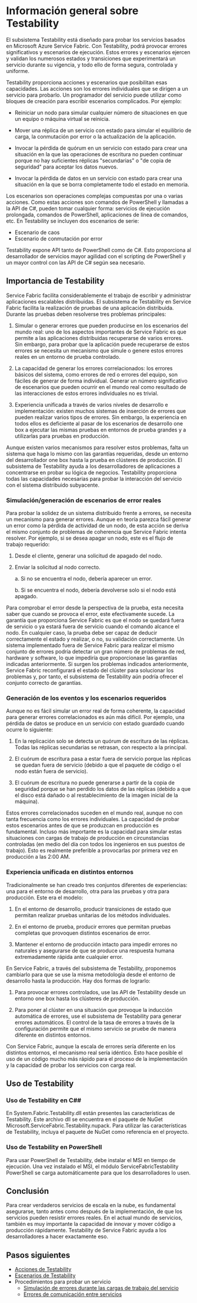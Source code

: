 <properties
   pageTitle="Información general sobre Testability | Microsoft Azure"
   description="Este artículo describe el subsistema de Testability en Service Fabric para inducir errores y ejecutar escenarios de prueba en los servicios."
   services="service-fabric"
   documentationCenter=".net"
   authors="rishirsinha"
   manager="timlt"
   editor=""/>

<tags
   ms.service="service-fabric"
   ms.devlang="dotnet"
   ms.topic="article"
   ms.tgt_pltfrm="NA"
   ms.workload="NA"
   ms.date="01/26/2016"
   ms.author="rsinha"/>

# Información general sobre Testability

El subsistema Testability está diseñado para probar los servicios basados en Microsoft Azure Service Fabric. Con Testability, podrá provocar errores significativos y escenarios de ejecución. Estos errores y escenarios ejercen y validan los numerosos estados y transiciones que experimentará un servicio durante su vigencia, y todo ello de forma segura, controlada y uniforme.

Testability proporciona acciones y escenarios que posibilitan esas capacidades. Las acciones son los errores individuales que se dirigen a un servicio para probarlo. Un programador del servicio puede utilizar como bloques de creación para escribir escenarios complicados. Por ejemplo:

  * Reiniciar un nodo para simular cualquier número de situaciones en que un equipo o máquina virtual se reinicia.

  * Mover una réplica de un servicio con estado para simular el equilibrio de carga, la conmutación por error o la actualización de la aplicación.

  * Invocar la pérdida de quórum en un servicio con estado para crear una situación en la que las operaciones de escritura no pueden continuar porque no hay suficientes réplicas "secundarias" o "de copia de seguridad" para aceptar los datos nuevos.

  * Invocar la pérdida de datos en un servicio con estado para crear una situación en la que se borra completamente todo el estado en memoria.

Los escenarios son operaciones complejas compuestas por una o varias acciones. Como estas acciones son comandos de PowerShell y llamadas a la API de C#, pueden tomar cualquier forma: servicios de ejecución prolongada, comandos de PowerShell, aplicaciones de línea de comandos, etc. En Testability se incluyen dos escenarios de serie:

  * Escenario de caos
  * Escenario de conmutación por error

Testability expone API tanto de PowerShell como de C#. Esto proporciona al desarrollador de servicios mayor agilidad con el scripting de PowerShell y un mayor control con las API de C# según sea necesario.

## Importancia de Testability

Service Fabric facilita considerablemente el trabajo de escribir y administrar aplicaciones escalables distribuidas. El subsistema de Testability en Service Fabric facilita la realización de pruebas de una aplicación distribuida. Durante las pruebas deben resolverse tres problemas principales:

1. Simular o generar errores que pueden producirse en los escenarios del mundo real: uno de los aspectos importantes de Service Fabric es que permite a las aplicaciones distribuidas recuperarse de varios errores. Sin embargo, para probar que la aplicación puede recuperarse de estos errores se necesita un mecanismo que simule o genere estos errores reales en un entorno de prueba controlado.

2. La capacidad de generar los errores correlacionados: los errores básicos del sistema, como errores de red o errores del equipo, son fáciles de generar de forma individual. Generar un número significativo de escenarios que pueden ocurrir en el mundo real como resultado de las interacciones de estos errores individuales no es trivial.

3. Experiencia unificada a través de varios niveles de desarrollo e implementación: existen muchos sistemas de inserción de errores que pueden realizar varios tipos de errores. Sin embargo, la experiencia en todos ellos es deficiente al pasar de los escenarios de desarrollo one box a ejecutar las mismas pruebas en entornos de prueba grandes y a utilizarlas para pruebas en producción.

Aunque existen varios mecanismos para resolver estos problemas, falta un sistema que haga lo mismo con las garantías requeridas, desde un entorno del desarrollador one box hasta la prueba en clústeres de producción. El subsistema de Testability ayuda a los desarrolladores de aplicaciones a concentrarse en probar su lógica de negocios. Testability proporciona todas las capacidades necesarias para probar la interacción del servicio con el sistema distribuido subyacente.

### Simulación/generación de escenarios de error reales

Para probar la solidez de un sistema distribuido frente a errores, se necesita un mecanismo para generar errores. Aunque en teoría parezca fácil generar un error como la pérdida de actividad de un nodo, de esta acción se deriva el mismo conjunto de problemas de coherencia que Service Fabric intenta resolver. Por ejemplo, si se desea apagar un nodo, este es el flujo de trabajo requerido:

1. Desde el cliente, generar una solicitud de apagado del nodo.

2. Enviar la solicitud al nodo correcto.

    a. Si no se encuentra el nodo, debería aparecer un error.

    b. Si se encuentra el nodo, debería devolverse solo si el nodo está apagado.

Para comprobar el error desde la perspectiva de la prueba, esta necesita saber que cuando se provoca el error, este efectivamente sucede. La garantía que proporciona Service Fabric es que el nodo se quedará fuera de servicio o ya estará fuera de servicio cuando el comando alcance el nodo. En cualquier caso, la prueba debe ser capaz de deducir correctamente el estado y realizar, o no, su validación correctamente. Un sistema implementado fuera de Service Fabric para realizar el mismo conjunto de errores podría detectar un gran número de problemas de red, hardware y software, lo que impediría que proporcionase las garantías indicadas anteriormente. Si surgen los problemas indicados anteriormente, Service Fabric reconfigurará el estado del clúster para solucionar los problemas y, por tanto, el subsistema de Testability aún podría ofrecer el conjunto correcto de garantías.

### Generación de los eventos y los escenarios requeridos

Aunque no es fácil simular un error real de forma coherente, la capacidad para generar errores correlacionados es aún más difícil. Por ejemplo, una pérdida de datos se produce en un servicio con estado guardado cuando ocurre lo siguiente:

1. En la replicación solo se detecta un quórum de escritura de las réplicas. Todas las réplicas secundarias se retrasan, con respecto a la principal.

2. El cuórum de escritura pasa a estar fuera de servicio porque las réplicas se quedan fuera de servicio (debido a que el paquete de código o el nodo están fuera de servicio).

3. El cuórum de escritura no puede generarse a partir de la copia de seguridad porque se han perdido los datos de las réplicas (debido a que el disco está dañado o al restablecimiento de la imagen inicial de la máquina).

Estos errores correlacionados suceden en el mundo real, aunque no con tanta frecuencia como los errores individuales. La capacidad de probar estos escenarios antes de que se produzcan en producción es fundamental. Incluso más importante es la capacidad para simular estas situaciones con cargas de trabajo de producción en circunstancias controladas (en medio del día con todos los ingenieros en sus puestos de trabajo). Esto es realmente preferible a provocarlas por primera vez en producción a las 2:00 AM.

### Experiencia unificada en distintos entornos

Tradicionalmente se han creado tres conjuntos diferentes de experiencias: una para el entorno de desarrollo, otra para las pruebas y otra para producción. Este era el modelo:

1. En el entorno de desarrollo, producir transiciones de estado que permitan realizar pruebas unitarias de los métodos individuales.

2. En el entorno de prueba, producir errores que permitan pruebas completas que provoquen distintos escenarios de error.

3. Mantener el entorno de producción intacto para impedir errores no naturales y asegurarse de que se produce una respuesta humana extremadamente rápida ante cualquier error.

En Service Fabric, a través del subsistema de Testability, proponemos cambiarlo para que se use la misma metodología desde el entorno de desarrollo hasta la producción. Hay dos formas de lograrlo:

1. Para provocar errores controlados, use las API de Testability desde un entorno one box hasta los clústeres de producción.

2. Para poner al clúster en una situación que provoque la inducción automática de errores, use el subsistema de Testability para generar errores automáticos. El control de la tasa de errores a través de la configuración permite que el mismo servicio se pruebe de manera diferente en distintos entornos.

Con Service Fabric, aunque la escala de errores sería diferente en los distintos entornos, el mecanismo real sería idéntico. Esto hace posible el uso de un código mucho más rápido para el proceso de la implementación y la capacidad de probar los servicios con carga real.

## Uso de Testability

### Uso de Testability en C##

En System.Fabric.Testability.dll están presentes las características de Testability. Este archivo dll se encuentra en el paquete de NuGet Microsoft.ServiceFabric.Testability.nupack. Para utilizar las características de Testability, incluya el paquete de NuGet como referencia en el proyecto.

### Uso de Testability en PowerShell

Para usar PowerShell de Testability, debe instalar el MSI en tiempo de ejecución. Una vez instalado el MSI, el módulo ServiceFabricTestability PowerShell se carga automáticamente para que los desarrolladores lo usen.

## Conclusión

Para crear verdaderos servicios de escala en la nube, es fundamental asegurarse, tanto antes como después de la implementación, de que los servicios pueden resistir errores reales. En el actual mundo de servicios, también es muy importante la capacidad de innovar y mover código a producción rápidamente. Testability de Service Fabric ayuda a los desarrolladores a hacer exactamente eso.

## Pasos siguientes

- [Acciones de Testability](service-fabric-testability-actions.md)
- [Escenarios de Testability](service-fabric-testability-actions.md)
- Procedimientos para probar un servicio
  - [Simulación de errores durante las cargas de trabajo del servicio](service-fabric-testability-workload-tests.md)
  - [Errores de comunicación entre servicios](service-fabric-testability-scenarios-service-communication.md)

<!---HONumber=AcomDC_0204_2016-->